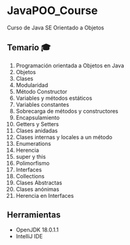 # JavaPOO_Course
Curso de Java SE Orientado a Objetos

## Temario :mortar_board:

1. Programación orientada a Objetos en Java
2. Objetos
3. Clases
4. Modularidad
5. Método Constructor
6. Variables y métodos estáticos
7. Variables constantes
8. Sobrecarga de métodos y constructores
9. Encapsulamiento
10. Getters y Setters
11. Clases anidadas
12. Clases internas y locales a un método
13. Enumerations
14. Herencia
15. super y this
16. Polimorfismo
17. Interfaces
18. Collections
19. Clases Abstractas
20. Clases anónimas
21. Herencia en Interfaces

## Herramientas

- OpenJDK 18.0.1.1
- IntelliJ IDE
